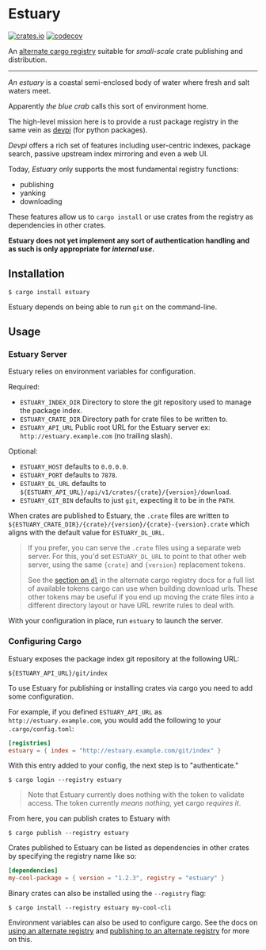 # Estuary

[![crates.io](https://crates.io/crates/estuary)](https://img.shields.io/crates/v/estuary.svg)
[![codecov](https://codecov.io/gh/onelson/estuary/branch/main/graph/badge.svg?token=2NJBNOIRL3)](https://codecov.io/gh/onelson/estuary)

An [alternate cargo registry][alternate registry] suitable for *small-scale*
crate publishing and distribution.

---

*An estuary* is a coastal semi-enclosed body of water where fresh and salt
waters meet.

Apparently *the blue crab* calls this sort of environment home.

The high-level mission here is to provide a rust package registry in the same
vein as [devpi] (for python packages).

*Devpi* offers a rich set of features including user-centric indexes,
package search, passive upstream index mirroring and even a web UI.

Today, *Estuary* only supports the most fundamental registry functions:

- publishing
- yanking
- downloading

These features allow us to `cargo install` or use crates from the registry as
dependencies in other crates.

**Estuary does not yet implement any sort of authentication handling and as
such is only appropriate for *internal use*.**


## Installation

```
$ cargo install estuary
```

Estuary depends on being able to run `git` on the command-line.


## Usage

### Estuary Server

Estuary relies on environment variables for configuration.

Required:

- `ESTUARY_INDEX_DIR` Directory to store the git repository used to manage the package index.
- `ESTUARY_CRATE_DIR` Directory path for crate files to be written to.
- `ESTUARY_API_URL` Public root URL for the Estuary server ex: `http://estuary.example.com` (no trailing slash).

Optional:

- `ESTUARY_HOST` defaults to `0.0.0.0`.
- `ESTUARY_PORT` defaults to `7878`.
- `ESTUARY_DL_URL` defaults to `${ESTUARY_API_URL}/api/v1/crates/{crate}/{version}/download`.
- `ESTUARY_GIT_BIN` defaults to just `git`, expecting it to be in the `PATH`. 


When crates are published to Estuary, the `.crate` files are written to
`${ESTUARY_CRATE_DIR}/{crate}/{version}/{crate}-{version}.crate` which
aligns with the default value for `ESTUARY_DL_URL`.


> If you prefer, you can serve the `.crate` files using a separate web server.
> For this, you'd set `ESTUARY_DL_URL` to point to that other web server, using
> the same `{crate}` and `{version}` replacement tokens.
> 
> See the [section on `dl`][index format] in the alternate cargo registry docs 
> for a full list of available tokens cargo can use when building download urls.
> These other tokens may be useful if you end up moving the crate files into a
> different directory layout or have URL rewrite rules to deal with.

With your configuration in place, run `estuary` to launch the server.


### Configuring Cargo

Estuary exposes the package index git repository at the following URL:

```
${ESTUARY_API_URL}/git/index
```

To use Estuary for publishing or installing crates via cargo you need to add
some configuration. 

For example, if you defined `ESTUARY_API_URL` as `http://estuary.example.com`, you
would add the following to your `.cargo/config.toml`:

```toml
[registries]
estuary = { index = "http://estuary.example.com/git/index" }
```

With this entry added to your config, the next step is to "authenticate."

```
$ cargo login --registry estuary
```

> Note that Estuary currently does nothing with the token to validate access.
> The token currently *means nothing*, yet cargo *requires it*.

From here, you can publish crates to Estuary with

```
$ cargo publish --registry estuary
```

Crates published to Estuary can be listed as dependencies in other
crates by specifying the registry name like so:

```toml
[dependencies]
my-cool-package = { version = "1.2.3", registry = "estuary" }
```

Binary crates can also be installed using the `--registry` flag:

```
$ cargo install --registry estuary my-cool-cli
```

Environment variables can also be used to configure cargo.
See the docs on [using an alternate registry] and
[publishing to an alternate registry] for more on this.

[using an alternate registry]: https://doc.rust-lang.org/cargo/reference/registries.html#using-an-alternate-registry
[publishing to an alternate registry]: https://doc.rust-lang.org/cargo/reference/registries.html#publishing-to-an-alternate-registry
[alternate registry]: https://doc.rust-lang.org/cargo/reference/registries.html
[devpi]: https://github.com/devpi/devpi
[index format]: https://doc.rust-lang.org/cargo/reference/registries.html#index-format
